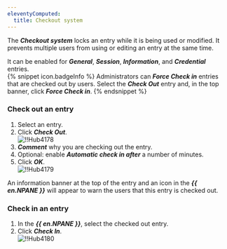 ```yaml
---
eleventyComputed:
  title: Checkout system
---
```

The ***Checkout system*** locks an entry while it is being used or modified. It prevents multiple users from using or editing an entry at the same time.  

It can be enabled for ***General***, ***Session***, ***Information***, and ***Credential*** entries.  
{% snippet icon.badgeInfo %} 
Administrators can ***Force Check in*** entries that are checked out by users. Select the ***Check Out*** entry and, in the top banner, click ***Force Check in***. 
{% endsnippet %}
 
### Check out an entry 

1. Select an entry. 
1. Click ***Check Out***.  
![!!Hub4178](https://webdevolutions.azureedge.net/docs/en/hub/Hub4178.png) 
1. ***Comment*** why you are checking out the entry. 
1. Optional: enable ***Automatic check in after*** a number of minutes. 
1. Click ***OK***.  
![!!Hub4179](https://webdevolutions.azureedge.net/docs/en/hub/Hub4179.png)  

An information banner at the top of the entry and an icon in the ***{{ en.NPANE }}*** will appear to warn the users that this entry is checked out. 

### Check in an entry 

1. In the ***{{ en.NPANE }}***, select the checked out entry. 
1. Click ***Check In***.  
![!!Hub4180](https://webdevolutions.azureedge.net/docs/en/hub/Hub4180.png) 

